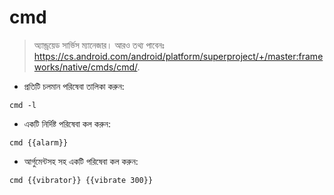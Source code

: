 # cmd

> অ্যান্ড্রয়েড সার্ভিস ম্যানেজার।
> আরও তথ্য পাবেনঃ <https://cs.android.com/android/platform/superproject/+/master:frameworks/native/cmds/cmd/>.

- প্রতিটি চলমান পরিষেবা তালিকা করুন: 

`cmd -l`

- একটি নির্দিষ্ট পরিষেবা কল করুন:

`cmd {{alarm}}`

- আর্গুমেন্টসহ সহ একটি পরিষেবা কল করুন:

`cmd {{vibrator}} {{vibrate 300}}`
